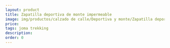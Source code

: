 ```yaml
---
layout: product
title: Zapatilla deportiva de monte impermeable
image: img/productos/calzado de calle/Deportiva y monte/Zapatilla deportiva de monte impermeable==joma trekking.webp
price: 
tags: joma trekking
description: 
order: 0
---
```

